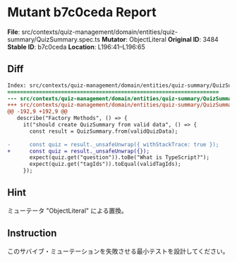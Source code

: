 # Mutant b7c0ceda Report

**File**: src/contexts/quiz-management/domain/entities/quiz-summary/QuizSummary.spec.ts
**Mutator**: ObjectLiteral
**Original ID**: 3484
**Stable ID**: b7c0ceda
**Location**: L196:41–L196:65

## Diff

```diff
Index: src/contexts/quiz-management/domain/entities/quiz-summary/QuizSummary.spec.ts
===================================================================
--- src/contexts/quiz-management/domain/entities/quiz-summary/QuizSummary.spec.ts	original
+++ src/contexts/quiz-management/domain/entities/quiz-summary/QuizSummary.spec.ts	mutated #3484
@@ -192,9 +192,9 @@
   describe("Factory Methods", () => {
     it("should create QuizSummary from valid data", () => {
       const result = QuizSummary.from(validQuizData);
 
-      const quiz = result._unsafeUnwrap({ withStackTrace: true });
+      const quiz = result._unsafeUnwrap({});
       expect(quiz.get("question")).toBe("What is TypeScript?");
       expect(quiz.get("tagIds")).toEqual(validTagIds);
     });
```

## Hint

ミューテータ "ObjectLiteral" による置換。

## Instruction

このサバイブ・ミューテーションを失敗させる最小テストを設計してください。
